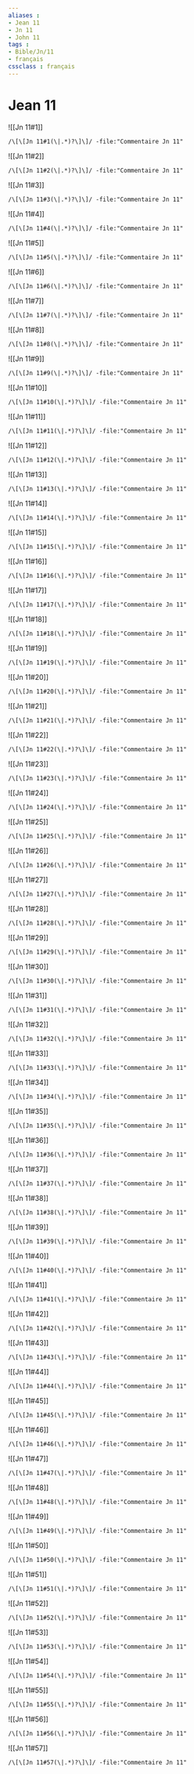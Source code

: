 ```yaml
---
aliases : 
- Jean 11
- Jn 11
- John 11
tags : 
- Bible/Jn/11
- français
cssclass : français
---
```


# Jean 11

![[Jn 11#1]]

```query
/\[\[Jn 11#1(\|.*)?\]\]/ -file:"Commentaire Jn 11"
```

![[Jn 11#2]]

```query
/\[\[Jn 11#2(\|.*)?\]\]/ -file:"Commentaire Jn 11"
```

![[Jn 11#3]]

```query
/\[\[Jn 11#3(\|.*)?\]\]/ -file:"Commentaire Jn 11"
```

![[Jn 11#4]]

```query
/\[\[Jn 11#4(\|.*)?\]\]/ -file:"Commentaire Jn 11"
```

![[Jn 11#5]]

```query
/\[\[Jn 11#5(\|.*)?\]\]/ -file:"Commentaire Jn 11"
```

![[Jn 11#6]]

```query
/\[\[Jn 11#6(\|.*)?\]\]/ -file:"Commentaire Jn 11"
```

![[Jn 11#7]]

```query
/\[\[Jn 11#7(\|.*)?\]\]/ -file:"Commentaire Jn 11"
```

![[Jn 11#8]]

```query
/\[\[Jn 11#8(\|.*)?\]\]/ -file:"Commentaire Jn 11"
```

![[Jn 11#9]]

```query
/\[\[Jn 11#9(\|.*)?\]\]/ -file:"Commentaire Jn 11"
```

![[Jn 11#10]]

```query
/\[\[Jn 11#10(\|.*)?\]\]/ -file:"Commentaire Jn 11"
```

![[Jn 11#11]]

```query
/\[\[Jn 11#11(\|.*)?\]\]/ -file:"Commentaire Jn 11"
```

![[Jn 11#12]]

```query
/\[\[Jn 11#12(\|.*)?\]\]/ -file:"Commentaire Jn 11"
```

![[Jn 11#13]]

```query
/\[\[Jn 11#13(\|.*)?\]\]/ -file:"Commentaire Jn 11"
```

![[Jn 11#14]]

```query
/\[\[Jn 11#14(\|.*)?\]\]/ -file:"Commentaire Jn 11"
```

![[Jn 11#15]]

```query
/\[\[Jn 11#15(\|.*)?\]\]/ -file:"Commentaire Jn 11"
```

![[Jn 11#16]]

```query
/\[\[Jn 11#16(\|.*)?\]\]/ -file:"Commentaire Jn 11"
```

![[Jn 11#17]]

```query
/\[\[Jn 11#17(\|.*)?\]\]/ -file:"Commentaire Jn 11"
```

![[Jn 11#18]]

```query
/\[\[Jn 11#18(\|.*)?\]\]/ -file:"Commentaire Jn 11"
```

![[Jn 11#19]]

```query
/\[\[Jn 11#19(\|.*)?\]\]/ -file:"Commentaire Jn 11"
```

![[Jn 11#20]]

```query
/\[\[Jn 11#20(\|.*)?\]\]/ -file:"Commentaire Jn 11"
```

![[Jn 11#21]]

```query
/\[\[Jn 11#21(\|.*)?\]\]/ -file:"Commentaire Jn 11"
```

![[Jn 11#22]]

```query
/\[\[Jn 11#22(\|.*)?\]\]/ -file:"Commentaire Jn 11"
```

![[Jn 11#23]]

```query
/\[\[Jn 11#23(\|.*)?\]\]/ -file:"Commentaire Jn 11"
```

![[Jn 11#24]]

```query
/\[\[Jn 11#24(\|.*)?\]\]/ -file:"Commentaire Jn 11"
```

![[Jn 11#25]]

```query
/\[\[Jn 11#25(\|.*)?\]\]/ -file:"Commentaire Jn 11"
```

![[Jn 11#26]]

```query
/\[\[Jn 11#26(\|.*)?\]\]/ -file:"Commentaire Jn 11"
```

![[Jn 11#27]]

```query
/\[\[Jn 11#27(\|.*)?\]\]/ -file:"Commentaire Jn 11"
```

![[Jn 11#28]]

```query
/\[\[Jn 11#28(\|.*)?\]\]/ -file:"Commentaire Jn 11"
```

![[Jn 11#29]]

```query
/\[\[Jn 11#29(\|.*)?\]\]/ -file:"Commentaire Jn 11"
```

![[Jn 11#30]]

```query
/\[\[Jn 11#30(\|.*)?\]\]/ -file:"Commentaire Jn 11"
```

![[Jn 11#31]]

```query
/\[\[Jn 11#31(\|.*)?\]\]/ -file:"Commentaire Jn 11"
```

![[Jn 11#32]]

```query
/\[\[Jn 11#32(\|.*)?\]\]/ -file:"Commentaire Jn 11"
```

![[Jn 11#33]]

```query
/\[\[Jn 11#33(\|.*)?\]\]/ -file:"Commentaire Jn 11"
```

![[Jn 11#34]]

```query
/\[\[Jn 11#34(\|.*)?\]\]/ -file:"Commentaire Jn 11"
```

![[Jn 11#35]]

```query
/\[\[Jn 11#35(\|.*)?\]\]/ -file:"Commentaire Jn 11"
```

![[Jn 11#36]]

```query
/\[\[Jn 11#36(\|.*)?\]\]/ -file:"Commentaire Jn 11"
```

![[Jn 11#37]]

```query
/\[\[Jn 11#37(\|.*)?\]\]/ -file:"Commentaire Jn 11"
```

![[Jn 11#38]]

```query
/\[\[Jn 11#38(\|.*)?\]\]/ -file:"Commentaire Jn 11"
```

![[Jn 11#39]]

```query
/\[\[Jn 11#39(\|.*)?\]\]/ -file:"Commentaire Jn 11"
```

![[Jn 11#40]]

```query
/\[\[Jn 11#40(\|.*)?\]\]/ -file:"Commentaire Jn 11"
```

![[Jn 11#41]]

```query
/\[\[Jn 11#41(\|.*)?\]\]/ -file:"Commentaire Jn 11"
```

![[Jn 11#42]]

```query
/\[\[Jn 11#42(\|.*)?\]\]/ -file:"Commentaire Jn 11"
```

![[Jn 11#43]]

```query
/\[\[Jn 11#43(\|.*)?\]\]/ -file:"Commentaire Jn 11"
```

![[Jn 11#44]]

```query
/\[\[Jn 11#44(\|.*)?\]\]/ -file:"Commentaire Jn 11"
```

![[Jn 11#45]]

```query
/\[\[Jn 11#45(\|.*)?\]\]/ -file:"Commentaire Jn 11"
```

![[Jn 11#46]]

```query
/\[\[Jn 11#46(\|.*)?\]\]/ -file:"Commentaire Jn 11"
```

![[Jn 11#47]]

```query
/\[\[Jn 11#47(\|.*)?\]\]/ -file:"Commentaire Jn 11"
```

![[Jn 11#48]]

```query
/\[\[Jn 11#48(\|.*)?\]\]/ -file:"Commentaire Jn 11"
```

![[Jn 11#49]]

```query
/\[\[Jn 11#49(\|.*)?\]\]/ -file:"Commentaire Jn 11"
```

![[Jn 11#50]]

```query
/\[\[Jn 11#50(\|.*)?\]\]/ -file:"Commentaire Jn 11"
```

![[Jn 11#51]]

```query
/\[\[Jn 11#51(\|.*)?\]\]/ -file:"Commentaire Jn 11"
```

![[Jn 11#52]]

```query
/\[\[Jn 11#52(\|.*)?\]\]/ -file:"Commentaire Jn 11"
```

![[Jn 11#53]]

```query
/\[\[Jn 11#53(\|.*)?\]\]/ -file:"Commentaire Jn 11"
```

![[Jn 11#54]]

```query
/\[\[Jn 11#54(\|.*)?\]\]/ -file:"Commentaire Jn 11"
```

![[Jn 11#55]]

```query
/\[\[Jn 11#55(\|.*)?\]\]/ -file:"Commentaire Jn 11"
```

![[Jn 11#56]]

```query
/\[\[Jn 11#56(\|.*)?\]\]/ -file:"Commentaire Jn 11"
```

![[Jn 11#57]]

```query
/\[\[Jn 11#57(\|.*)?\]\]/ -file:"Commentaire Jn 11"
```

